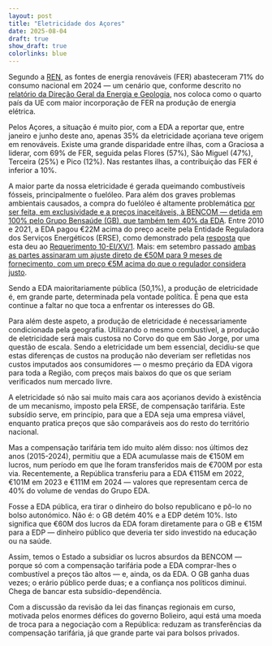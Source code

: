 ```yaml
---
layout: post
title: "Eletricidade dos Açores"
date: 2025-08-04
draft: true
show_draft: true
colorlinks: blue
---
```


Segundo a [REN](https://www.ren.pt/pt-pt/media/noticias/recorde-de-producao-de-renovaveis-abastece-71-do-consumo-de-eletricidade-em-2024), as fontes de energia renováveis (FER) abasteceram 71% do consumo nacional em 2024 — um cenário que, conforme descrito no [relatório da Direção Geral da Energia e Geologia](https://www.dgeg.gov.pt/media/aqmpm3cf/dgeg-arr-2025-06.pdf), nos coloca como o quarto país da UE com maior incorporação de FER na produção de energia elétrica.

Pelos Açores, a situação é muito pior, com a EDA a reportar que, entre janeiro e junho deste ano, apenas 35% da eletricidade açoriana teve origem em renováveis. Existe uma grande disparidade entre ilhas, com a Graciosa a liderar, com 69% de FER, seguida pelas Flores (57%), São Miguel (47%), Terceira (25%) e Pico (12%). Nas restantes ilhas, a contribuição das FER é inferior a 10%.

A maior parte da nossa eletricidade é gerada queimando combustíveis fósseis, principalmente o fuelóleo. Para além dos graves problemas ambientais causados, a compra do fuelóleo é altamente problemática [por ser feita, em exclusividade e a preços inaceitáveis, à BENCOM — detida em 100% pelo Grupo Bensaúde (GB), que também tem 40% da EDA](https://mesquita.xyz/bencom). Entre 2010 e 2021, a EDA pagou €22M acima do preço aceite pela Entidade Reguladora dos Serviços Energéticos (ERSE), como demonstrado pela [resposta](https://app.parlamento.pt/webutils/docs/doc.pdf?path=6148523063484d364c793968636d356c6443397a6158526c63793959566b786c5a79394562324e31625756756447397a554756795a3356756447467a556d5678645756796157316c626e527663793878553077764e5455344e5441355a4449745a6d4e68595330304e7a63354c5467335a544d744e546b325a6d597a4e6d4535596a41334c6e426b5a673d3d&fich=558509d2-fcaa-4779-87e3-596ff36a9b07.pdf&Inline=true) que esta deu ao [Requerimento 10-EI/XV/1](https://www.parlamento.pt/ActividadeParlamentar/Paginas/DetalhePerguntaRequerimento.aspx?BID=123572). Mais: em setembro passado [ambas as partes assinaram um ajuste direto de €50M para 9 meses de fornecimento, com um preço €5M acima do que o regulador considera justo](https://acores.bloco.org/noticias/psd-e-chega-rejeitam-audicao-da-erse-e-impedem-escrutinio-sobre-ajuste-direto-de-50-milhoes).

Sendo a EDA maioritariamente pública (50,1%), a produção de eletricidade é, em grande parte, determinada pela vontade política. É pena que esta continue a faltar no que toca a enfrentar os interesses do GB.

Para além deste aspeto, a produção de eletricidade é necessariamente condicionada pela geografia. Utilizando o mesmo combustível, a produção de eletricidade será mais custosa no Corvo do que em São Jorge, por uma questão de escala. Sendo a eletricidade um bem essencial, decidiu-se que estas diferenças de custos na produção não deveriam ser refletidas nos custos imputados aos consumidores — o mesmo preçário da EDA vigora para toda a Região, com preços mais baixos do que os que seriam verificados num mercado livre.

A eletricidade só não sai muito mais cara aos açorianos devido à existência de um mecanismo, imposto pela ERSE, de compensação tarifária. Este subsídio serve, em princípio, para que a EDA seja uma empresa viável, enquanto pratica preços que são comparáveis aos do resto do território nacional.

Mas a compensação tarifária tem ido muito além disso: nos últimos dez anos (2015-2024), permitiu que a EDA acumulasse mais de €150M em lucros, num período em que lhe foram transferidos mais de €700M por esta via. Recentemente, a República transferiu para a EDA €115M em 2022, €101M em 2023 e €111M em 2024 — valores que representam cerca de 40% do volume de vendas do Grupo EDA.

Fosse a EDA pública, era tirar o dinheiro do bolso republicano e pô-lo no bolso autonómico. Não é: o GB detém 40% e a EDP detém 10%. Isto significa que €60M dos lucros da EDA foram diretamente para o GB e €15M para a EDP — dinheiro público que deveria ter sido investido na educação ou na saúde.

Assim, temos o Estado a subsidiar os lucros absurdos da BENCOM — porque só com a compensação tarifária pode a EDA comprar-lhes o combustível a preços tão altos — e, ainda, os da EDA. O GB ganha duas vezes; o erário público perde duas; e a confiança nos políticos diminui. Chega de bancar esta subsídio-dependência.

Com a discussão da revisão da lei das finanças regionais em curso, motivada pelos enormes défices do governo Bolieiro, aqui está uma moeda de troca para a negociação com a República: reduzam as transferências da compensação tarifária, já que grande parte vai para bolsos privados. 
